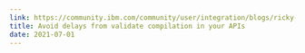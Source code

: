 ```yaml
---
link: https://community.ibm.com/community/user/integration/blogs/ricky-moorhouse1/2021/07/01/avoid-delays-from-validate-compilation-in-api-defi
title: Avoid delays from validate compilation in your APIs 
date: 2021-07-01
---
```


